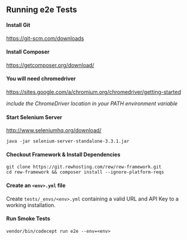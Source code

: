 ## Running e2e Tests

#### Install Git
https://git-scm.com/downloads

#### Install Composer
https://getcomposer.org/download/

#### You will need chromedriver
https://sites.google.com/a/chromium.org/chromedriver/getting-started

*include the ChromeDriver location in your PATH environment variable*

#### Start Selenium Server
http://www.seleniumhq.org/download/

```
java -jar selenium-server-standalone-3.3.1.jar
```

#### Checkout Framework & Install Dependencies

```
git clone https://git.rewhosting.com/rew/rew-framework.git
cd rew-framework && composer install --ignore-platform-reqs
```

#### Create an `<env>.yml` file
Create `tests/_envs/<env>.yml` containing a valid URL and API Key to a working installation.

#### Run Smoke Tests

```
vendor/bin/codecept run e2e --env=<env>
```
